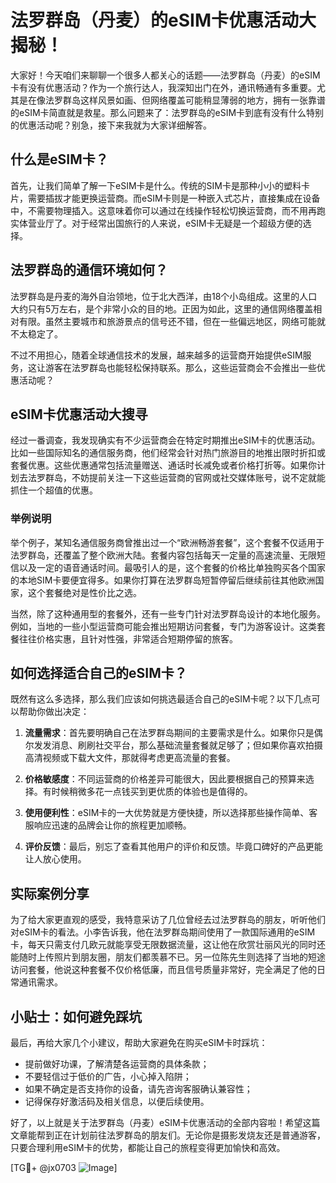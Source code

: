 # 法罗群岛（丹麦）的eSIM卡优惠活动大揭秘！

大家好！今天咱们来聊聊一个很多人都关心的话题——法罗群岛（丹麦）的eSIM卡有没有优惠活动？作为一个旅行达人，我深知出门在外，通讯畅通有多重要。尤其是在像法罗群岛这样风景如画、但网络覆盖可能稍显薄弱的地方，拥有一张靠谱的eSIM卡简直就是救星。那么问题来了：法罗群岛的eSIM卡到底有没有什么特别的优惠活动呢？别急，接下来我就为大家详细解答。

## 什么是eSIM卡？

首先，让我们简单了解一下eSIM卡是什么。传统的SIM卡是那种小小的塑料卡片，需要插拔才能更换运营商。而eSIM卡则是一种嵌入式芯片，直接集成在设备中，不需要物理插入。这意味着你可以通过在线操作轻松切换运营商，而不用再跑实体营业厅了。对于经常出国旅行的人来说，eSIM卡无疑是一个超级方便的选择。

## 法罗群岛的通信环境如何？

法罗群岛是丹麦的海外自治领地，位于北大西洋，由18个小岛组成。这里的人口大约只有5万左右，是个非常小众的目的地。正因为如此，这里的通信网络覆盖相对有限。虽然主要城市和旅游景点的信号还不错，但在一些偏远地区，网络可能就不太稳定了。

不过不用担心，随着全球通信技术的发展，越来越多的运营商开始提供eSIM服务，这让游客在法罗群岛也能轻松保持联系。那么，这些运营商会不会推出一些优惠活动呢？

## eSIM卡优惠活动大搜寻

经过一番调查，我发现确实有不少运营商会在特定时期推出eSIM卡的优惠活动。比如一些国际知名的通信服务商，他们经常会针对热门旅游目的地推出限时折扣或套餐优惠。这些优惠通常包括流量赠送、通话时长减免或者价格打折等。如果你计划去法罗群岛，不妨提前关注一下这些运营商的官网或社交媒体账号，说不定就能抓住一个超值的优惠。

### 举例说明

举个例子，某知名通信服务商曾推出过一个“欧洲畅游套餐”，这个套餐不仅适用于法罗群岛，还覆盖了整个欧洲大陆。套餐内容包括每天一定量的高速流量、无限短信以及一定的语音通话时间。最吸引人的是，这个套餐的价格比单独购买各个国家的本地SIM卡要便宜得多。如果你打算在法罗群岛短暂停留后继续前往其他欧洲国家，这个套餐绝对是性价比之选。

当然，除了这种通用型的套餐外，还有一些专门针对法罗群岛设计的本地化服务。例如，当地的一些小型运营商可能会推出短期访问套餐，专门为游客设计。这类套餐往往价格实惠，且针对性强，非常适合短期停留的旅客。

## 如何选择适合自己的eSIM卡？

既然有这么多选择，那么我们应该如何挑选最适合自己的eSIM卡呢？以下几点可以帮助你做出决定：

1. **流量需求**：首先要明确自己在法罗群岛期间的主要需求是什么。如果你只是偶尔发发消息、刷刷社交平台，那么基础流量套餐就足够了；但如果你喜欢拍摄高清视频或下载大文件，那就得考虑更高流量的套餐。

2. **价格敏感度**：不同运营商的价格差异可能很大，因此要根据自己的预算来选择。有时候稍微多花一点钱买到更优质的体验也是值得的。

3. **使用便利性**：eSIM卡的一大优势就是方便快捷，所以选择那些操作简单、客服响应迅速的品牌会让你的旅程更加顺畅。

4. **评价反馈**：最后，别忘了查看其他用户的评价和反馈。毕竟口碑好的产品更能让人放心使用。

## 实际案例分享

为了给大家更直观的感受，我特意采访了几位曾经去过法罗群岛的朋友，听听他们对eSIM卡的看法。小李告诉我，他在法罗群岛期间使用了一款国际通用的eSIM卡，每天只需支付几欧元就能享受无限数据流量，这让他在欣赏壮丽风光的同时还能随时上传照片到朋友圈，朋友们都羡慕不已。另一位陈先生则选择了当地的短途访问套餐，他说这种套餐不仅价格低廉，而且信号质量非常好，完全满足了他的日常通讯需求。

## 小贴士：如何避免踩坑

最后，再给大家几个小建议，帮助大家避免在购买eSIM卡时踩坑：

- 提前做好功课，了解清楚各运营商的具体条款；
- 不要轻信过于低价的广告，小心掉入陷阱；
- 如果不确定是否支持你的设备，请先咨询客服确认兼容性；
- 记得保存好激活码及相关信息，以便后续使用。

好了，以上就是关于法罗群岛（丹麦）eSIM卡优惠活动的全部内容啦！希望这篇文章能帮到正在计划前往法罗群岛的朋友们。无论你是摄影发烧友还是普通游客，只要合理利用eSIM卡的优势，都能让自己的旅程变得更加愉快和高效。

[TG💪+ @jx0703 ![Image](https://github.com/user-attachments/assets/dbca1d08-cadb-493c-b0ec-ad6f7a83f270)]